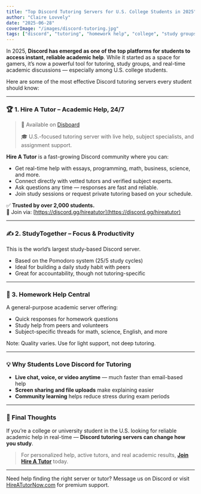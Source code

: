 ```yaml
---
title: "Top Discord Tutoring Servers for U.S. College Students in 2025"
author: "Claire Lovvely"
date: "2025-06-28"
coverImage: "/images/discord-tutoring.jpg"
tags: ["discord", "tutoring", "homework help", "college", "study groups"]
---
```


In 2025, **Discord has emerged as one of the top platforms for students to access instant, reliable academic help**. While it started as a space for gamers, it’s now a powerful tool for tutoring, study groups, and real-time academic discussions — especially among U.S. college students.

Here are some of the most effective Discord tutoring servers every student should know:

---

### 🏆 1. **Hire A Tutor** – Academic Help, 24/7

> 🔗 Available on [Disboard](https://disboard.org)
>  
> 🎓 U.S.-focused tutoring server with live help, subject specialists, and assignment support.

**Hire A Tutor** is a fast-growing Discord community where you can:

- Get real-time help with essays, programming, math, business, science, and more.
- Connect directly with vetted tutors and verified subject experts.
- Ask questions any time — responses are fast and reliable.
- Join study sessions or request private tutoring based on your schedule.

✅ **Trusted by over 2,000 students.**  
🔗 Join via: [https://discord.gg/hireatutor](https://discord.gg/hireatutor)

---

### ✍️ 2. StudyTogether – Focus & Productivity

This is the world’s largest study-based Discord server.

- Based on the Pomodoro system (25/5 study cycles)
- Ideal for building a daily study habit with peers
- Great for accountability, though not tutoring-specific

---

### 💬 3. Homework Help Central

A general-purpose academic server offering:

- Quick responses for homework questions
- Study help from peers and volunteers
- Subject-specific threads for math, science, English, and more

Note: Quality varies. Use for light support, not deep tutoring.

---

### 💡 Why Students Love Discord for Tutoring

- **Live chat, voice, or video anytime** — much faster than email-based help
- **Screen sharing and file uploads** make explaining easier
- **Community learning** helps reduce stress during exam periods

---

### 🚀 Final Thoughts

If you’re a college or university student in the U.S. looking for reliable academic help in real-time — **Discord tutoring servers can change how you study**.

> For personalized help, active tutors, and real academic results, [**Join Hire A Tutor**](https://discord.gg/hireatutor) today.

---

Need help finding the right server or tutor? Message us on Discord or visit [HireATutorNow.com](https://hireatutornow.com) for premium support.

